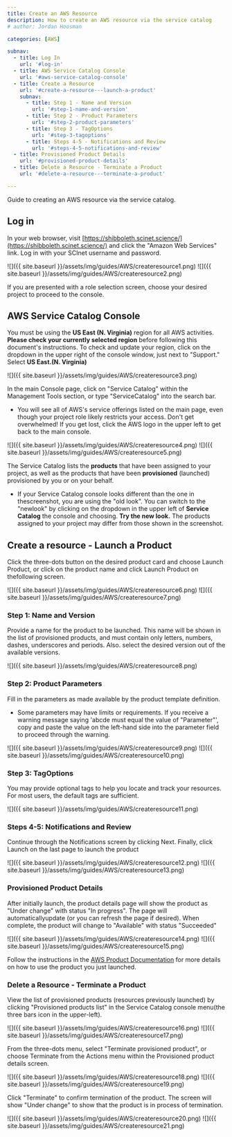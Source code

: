 ```yaml
---
title: Create an AWS Resource
description: How to create an AWS resource via the service catalog
# author: Jordan Hoosman

categories: [AWS]

subnav:
  - title: Log In
    url: '#log-in'
  - title: AWS Service Catalog Console
    url: '#aws-service-catalog-console'
  - title: Create a Resource
    url: '#create-a-resource---launch-a-product'
    subnav:
      - title: Step 1 - Name and Version
        url: '#step-1-name-and-version'
      - title: Step 2 - Product Parameters
        url: '#step-2-product-parameters'
      - title: Step 3 - TagOptions
        url: '#step-3-tagoptions'
      - title: Steps 4-5 - Notifications and Review
        url: '#steps-4-5-notifications-and-review'
  - title: Provisioned Product Details
    url: '#provisioned-product-details'
  - title: Delete a Resource - Terminate a Product
    url: '#delete-a-resource---terminate-a-product'

---
```


Guide to creating an AWS resource via the service catalog.

<!--excerpt-->

## Log in

In your web browser, visit [https://shibboleth.scinet.science/](https://shibboleth.scinet.science/) and click the "Amazon Web Services" link. Log in with your SCInet username and password.

![]({{ site.baseurl }}/assets/img/guides/AWS/createresource1.png)
![]({{ site.baseurl }}/assets/img/guides/AWS/createresource2.png)

If you are presented with a role selection screen, choose your desired project to proceed to the console.

## AWS Service Catalog Console


You must be using the **US East (N. Virginia)** region for all AWS activities. **Please check your currently selected region** before following this document's instructions. 
To check and update your region, click on the dropdown in the upper right of the console window, just next to "Support." Select **US East.(N. Virginia)**

![]({{ site.baseurl }}/assets/img/guides/AWS/createresource3.png)


In the main Console page, click on "Service Catalog" within the Management Tools section, or type "ServiceCatalog" into the search bar.

*  You will see all of AWS's service offerings listed on the main page, even though your project role likely restricts your access. Don't get overwhelmed! If you get lost, click the AWS logo in the upper left to get back to the main console.

![]({{ site.baseurl }}/assets/img/guides/AWS/createresource4.png)
![]({{ site.baseurl }}/assets/img/guides/AWS/createresource5.png)

The Service Catalog lists the **products** that have been assigned to your project, as well as the products that have been **provisioned** (launched) provisioned by you or on your behalf.


*  If your Service Catalog console looks different than the one in thescreenshot, you are using the "old look". You can switch to the "newlook" by clicking on the dropdown in the upper left of **Service Catalog** the console and choosing. **Try the new look.** The products assigned to your project may differ from those shown in the screenshot.


## Create a resource - Launch a Product

Click the three-dots button on the desired product card and choose Launch Product, or click on the product name and click Launch Product on thefollowing screen.

![]({{ site.baseurl }}/assets/img/guides/AWS/createresource6.png)
![]({{ site.baseurl }}/assets/img/guides/AWS/createresource7.png)

### Step 1: Name and Version

Provide a name for the product to be launched. This name will be shown in the list of provisioned products, and must contain only letters, numbers, dashes, underscores and periods. Also. select the desired version out of the available versions.

![]({{ site.baseurl }}/assets/img/guides/AWS/createresource8.png)

### Step 2: Product Parameters

Fill in the parameters as made available by the product template definition.


*  Some parameters may have limits or requirements. If you receive a warning message saying 'abcde must equal the value of "Parameter"', copy and paste the value on the left-hand side into the parameter field to proceed through the warning.


![]({{ site.baseurl }}/assets/img/guides/AWS/createresource9.png)
![]({{ site.baseurl }}/assets/img/guides/AWS/createresource10.png)

### Step 3: TagOptions

You may provide optional tags to help you locate and track your resources. For most users, the default tags are sufficient.

![]({{ site.baseurl }}/assets/img/guides/AWS/createresource11.png)

### Steps 4-5: Notifications and Review

Continue through the Notifications screen by clicking Next. Finally, click Launch on the last page to launch the product

![]({{ site.baseurl }}/assets/img/guides/AWS/createresource12.png)
![]({{ site.baseurl }}/assets/img/guides/AWS/createresource13.png)

### Provisioned Product Details

After initially launch, the product details page will show the product as "Under change" with status "In progress". The page will automaticallyupdate (or you can refresh the page if desired). When complete, the product will change to "Available" with status "Succeeded"

![]({{ site.baseurl }}/assets/img/guides/AWS/createresource14.png)
![]({{ site.baseurl }}/assets/img/guides/AWS/createresource15.png)

Follow the instructions in the [AWS Product Documentation](https://confluence.scinet.science/display/SCIN/AWS+Product+Documentation) for more details on how to use the product you just launched.

### Delete a Resource - Terminate a Product

View the list of provisioned products (resources previously launched) by clicking "Provisioned products list" in the Service Catalog console menu(the three bars icon in the upper-left).

![]({{ site.baseurl }}/assets/img/guides/AWS/createresource16.png)
![]({{ site.baseurl }}/assets/img/guides/AWS/createresource17.png)

From the three-dots menu, select "Terminate provisioned product", or choose Terminate from the Actions menu within the Provisioned product details screen.

![]({{ site.baseurl }}/assets/img/guides/AWS/createresource18.png)
![]({{ site.baseurl }}/assets/img/guides/AWS/createresource19.png)

Click "Terminate" to confirm termination of the product. The screen will show "Under change" to show that the product is in process of termination.

![]({{ site.baseurl }}/assets/img/guides/AWS/createresource20.png)
![]({{ site.baseurl }}/assets/img/guides/AWS/createresource21.png)


